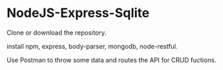 # NodeJS-Express-Sqlite
Clone or download the repository.

install npm, express, body-parser, mongodb, node-restful.

Use Postman to throw some data and routes the API for CRUD fuctions.
